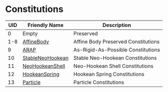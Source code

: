 # Constitutions

| UID  | Friendly Name                               | Description                         |
| ---- | ------------------------------------------- | ----------------------------------- |
| 0    | Empty                                       | Preserved                           |
| 1-8  | [AffineBody](./affine_body.md)              | Affine Body Preserved Constitutions |
| 9    | [ARAP](./arap.md)                           | As-Rigid-As-Possible Constitutions  |
| 10   | [StableNeoHookean](./stable_neo_hookean.md) | Stable Neo-Hookean Constitutions    |
| 11   | [NeoHookeanShell](./neo_hookean_shell.md)   | Neo-Hookean Shell Constitutions     |
| 12   | [HookeanSpring](./hookean_spring.md)        | Hookean Spring Constitutions        |
| 13   | [Particle](./particle.md)                   | Particle Constitutions              |